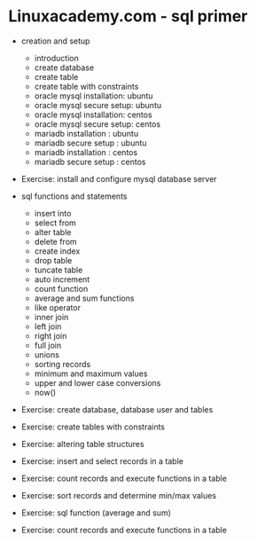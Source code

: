 Linuxacademy.com - sql primer
=============================

* creation and setup
  - introduction
  - create database
  - create table
  - create table with constraints
  - oracle mysql installation: ubuntu
  - oracle mysql secure setup: ubuntu
  - oracle mysql installation: centos
  - oracle mysql secure setup: centos
  - mariadb installation : ubuntu
  - mariadb secure setup : ubuntu
  - mariadb installation : centos
  - mariadb secure setup : centos

* Exercise: install and configure mysql database server

* sql functions and statements
  - insert into
  - select from
  - alter table
  - delete from
  - create index
  - drop table
  - tuncate table
  - auto increment
  - count function
  - average and sum functions
  - like operator
  - inner join
  - left join
  - right join
  - full join
  - unions
  - sorting records
  - minimum and maximum values
  - upper and lower case conversions
  - now()
  
* Exercise: create database, database user and tables
* Exercise: create tables with constraints
* Exercise: altering table structures
* Exercise: insert and select records in a table
* Exercise: count records and execute functions in a table
* Exercise: sort records and determine min/max values
* Exercise: sql function (average and sum)
* Exercise: count records and execute functions in a table